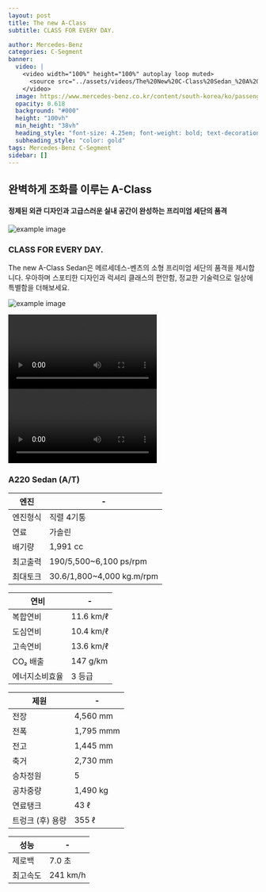 ```yaml
---
layout: post
title: The new A-Class
subtitle: CLASS FOR EVERY DAY.

author: Mercedes-Benz
categories: C-Segment
banner:
  video: |
    <video width="100%" height="100%" autoplay loop muted>
      <source src="../assets/videos/The%20New%20C-Class%20Sedan_%20A%20New%20Form%20of%20Comfort.mp4" type="video/mp4">
    </video>
  image: https://www.mercedes-benz.co.kr/content/south-korea/ko/passengercars/models/saloon/a-class/overview/_jcr_content/root/responsivegrid/hotspot_module_copy/hotspot_simple_image.component.damq6.3380050197077.jpg/mercedes-benz-a-class-v177-exterior-hotspot-3302x1858-03-2023.jpg
  opacity: 0.618
  background: "#000"
  height: "100vh"
  min_height: "38vh"
  heading_style: "font-size: 4.25em; font-weight: bold; text-decoration: underline"
  subheading_style: "color: gold"
tags: Mercedes-Benz C-Segment
sidebar: []
---
```

## 완벽하게 조화를 이루는 A-Class
#### 정제된 외관 디자인과 고급스러운 실내 공간이 완성하는 프리미엄 세단의 품격
![example image](https://www.mercedes-benz.co.kr/content/south-korea/ko/passengercars/models/saloon/a-class/overview/_jcr_content/root/responsivegrid/media_slider/media_slider_item_920359985/image.component.damq4.3395391927724.jpg/the-new-alcss-sedan-highlight-interior.jpg "A 클래스 내장")

### CLASS FOR EVERY DAY.

The new A-Class Sedan은 메르세데스-벤츠의 소형 프리미엄 세단의 품격을 제시합니다. 우아하며 스포티한 디자인과 럭셔리 클래스의 편안함, 정교한 기술력으로 일상에 특별함을 더해보세요.


![example image](https://autoimg.danawa.com/gallery/4427/20221006_4427%20(7).jpg?resize=800:* "A 클래스 해치백 세단")

![video](assets\videos\devstories.webm)
![video](../assets/videos/The%20New%20C-Class%20Sedan_%20A%20New%20Form%20of%20Comfort.mp4)

### A220 Sedan (A/T)

| 엔진                   | -             |
| --------------------- | --------------------- |
| 엔진형식               | 직렬 4기통           |
| 연료 | 가솔린 |
| 배기량 | 1,991 cc |
| 최고출력 | 190/5,500~6,100 ps/rpm| 
| 최대토크 | 30.6/1,800~4,000 kg.m/rpm | 

| 연비                   | -             |
| --------------------- | --------------------- |
| 복합연비|     11.6 km/ℓ       |
| 도심연비|     10.4 km/ℓ |
| 고속연비 |    13.6 km/ℓ|
| CO₂ 배출 |       147 g/km | 
| 에너지소비효율 |         3 등급| 

| 제원                  | -             |
| --------------------- | --------------------- |
| 전장       |   4,560 mm    |
| 전폭       | 1,795 mmm |
| 전고       | 1,445 mm|
| 축거       |  2,730 mm|
| 승차정원   |   5 | 
| 공차중량   |  1,490 kg|
| 연료탱크   |   43 ℓ  |
| 트렁크 (후) 용량 | 355 ℓ |

| 성능                | -             |
| --------------------- | --------------------- |
| 제로백  | 7.0 초   |
| 최고속도 | 241 km/h |

